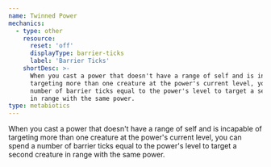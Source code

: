 ```yaml
---
name: Twinned Power
mechanics:
  - type: other
    resource:
      reset: 'off'
      displayType: barrier-ticks
      label: 'Barrier Ticks'
    shortDesc: >-
      When you cast a power that doesn't have a range of self and is incapable of
      targeting more than one creature at the power's current level, you can spend a
      number of barrier ticks equal to the power's level to target a second creature
      in range with the same power.
type: metabiotics
---
```

When you cast a power that doesn't have a range of self and is incapable of
targeting more than one creature at the power's current level, you can spend a
number of barrier ticks equal to the power's level to target a second creature
in range with the same power.
